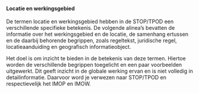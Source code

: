 ﻿#### Locatie en werkingsgebied

De termen locatie en werkingsgebied hebben in de STOP/TPOD een verschillende
specifieke betekenis. De volgende alinea’s bevatten de informatie over het
werkingsgebied en de locatie, de samenhang ertussen en de daarbij behorende
begrippen, zoals regeltekst, juridische regel, locatieaanduiding en geografisch
informatieobject.

Het doel is om inzicht te bieden in de betekenis van deze termen. Hiertoe worden
de verschillende begrippen toegelicht en een paar voorbeelden uitgewerkt. Dit geeft
inzicht in de globale werking ervan en is niet volledig in detailinformatie.
Daarvoor word je verwezen naar STOP/TPOD en respectievelijk het IMOP en IMOW.
